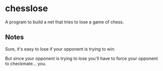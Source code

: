 # chesslose

A program to build a net that tries to lose a game of chess.

## Notes

Sure, it's easy to lose if your opponent is trying to win.

But since your opponent is trying to lose you'll have to force your opponent to checkmate... you.
